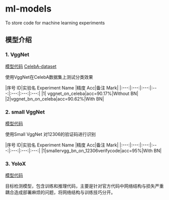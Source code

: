 # ml-models

To store code for machine learning experiments

## 模型介绍

### 1. VggNet

[模型代码](src/vgg_on_celeba.py)
[CelebA-dataset](http://mmlab.ie.cuhk.edu.hk/projects/CelebA.html)

使用VggNet在CelebA数据集上测试分类效果

|序号 ID|实验名 Experiment Name |精度 Acc|备注 Mark|
|:---:|:---:|:---:|:---:|:---:|:---:|:---:|
|1| vggnet_on_celeba|acc=90.17%|Without BN|
|2|vggnet_bn_on_celeba|acc=90.62%|With BN|

### 2. small VggNet

[模型代码](src/smallervgg_on_12306verifycode.py)

使用Small VggNet 对12306的验证码进行识别

|序号 ID|实验名 Experiment Name |精度 Acc|备注 Mark|
|:---:|:---:|:---:|:---:|:---:|:---:|:---:|
|1|smallervgg_bn_on_12306verifycode|acc=95%|With BN|

### 3. YoloX

[模型代码](src/yolox.py)

目标检测模型，包含训练和推理代码，主要是针对官方代码中网络结构与损失严重耦合造成部署麻烦的问题，将网络结构与训练技巧分开。
